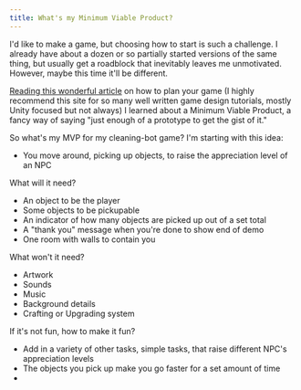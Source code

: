 ```yaml
---
title: What's my Minimum Viable Product?
---
```


I'd like to make a game, but choosing how to start is such a challenge. I already have about a dozen or so partially started versions of the same thing, but usually get a roadblock that inevitably leaves me unmotivated. However, maybe this time it'll be different.

[Reading this wonderful article](https://gamedevbeginner.com/how-to-start-making-a-game-a-guide-to-planning-your-first-project/) on how to plan your game (I highly recommend this site for so many well written game design tutorials, mostly Unity focused but not always) I learned about a Minimum Viable Product, a fancy way of saying "just enough of a prototype to get the gist of it."

So what's my MVP for my cleaning-bot game? I'm starting with this idea:
- You move around, picking up objects, to raise the appreciation level of an NPC

What will it need?
- An object to be the player
- Some objects to be pickupable
- An indicator of how many objects are picked up out of a set total
- A "thank you" message when you're done to show end of demo
- One room with walls to contain you

What won't it need?
- Artwork
- Sounds
- Music
- Background details
- Crafting or Upgrading system

If it's not fun, how to make it fun?
- Add in a variety of other tasks, simple tasks, that raise different NPC's appreciation levels
- The objects you pick up make you go faster for a set amount of time
- 